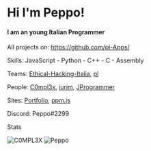  # Hi I'm Peppo!
 
<h4>I am an young Italian Programmer</h4>

All projects on: https://github.com/pl-Apps/
 
Skills: JavaScript - Python - C++ - C - Assembly

Teams: [Ethical-Hacking-Italia](https://github.com/Ethical-Hacking-Italia), [pl](https://github.com/pl-apps)

People: [C0mpl3x](https://github.com/C0MPL3XDEV), [iurim](https://github.com/iurim581), [JProgrammer](https://github.com/JProgrammer-it)

Sites: <a href="https://peppooo.web.app">Portfolio</a>, <a href="https://ppmjs.cf">ppm.js</a>

Discord: Peppo#2299

Stats

<img align="left" src="https://github-readme-stats.vercel.app/api/top-langs/?username=Peppooo&layout=compact" alt="C0MPL3X" /> <img align="center" src="https://github-readme-stats.vercel.app/api?username=Peppooo&show_icons=true" alt="Peppo" />
